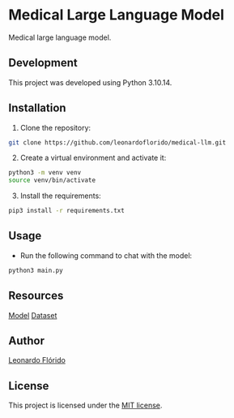 # Medical Large Language Model

Medical large language model.

## Development

This project was developed using Python 3.10.14.

## Installation

1. Clone the repository:

```sh
git clone https://github.com/leonardoflorido/medical-llm.git
```

2. Create a virtual environment and activate it:

```sh
python3 -m venv venv
source venv/bin/activate
```

3. Install the requirements:

```sh
pip3 install -r requirements.txt
```

## Usage

- Run the following command to chat with the model:

```sh
python3 main.py
```

## Resources

[Model](https://huggingface.co/aboonaji/llama2finetune-v2)
[Dataset](https://huggingface.co/datasets/aboonaji/wiki_medical_terms_llam2_format)

## Author

[Leonardo Flórido](https://github.com/leonardoflorido)

## License

This project is licensed under the [MIT license](LICENSE).

